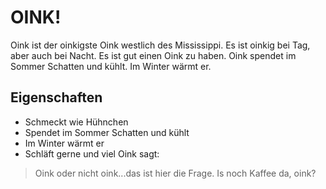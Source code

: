 # OINK!
Oink ist der oinkigste Oink westlich des Mississippi. Es ist oinkig bei Tag, aber auch bei Nacht. Es ist gut einen Oink zu haben. Oink spendet im Sommer Schatten und kühlt. Im Winter wärmt er.
## Eigenschaften
* Schmeckt wie Hühnchen
* Spendet im Sommer Schatten und kühlt
* Im Winter wärmt er
* Schläft gerne und viel
Oink sagt:
> Oink oder nicht oink...das ist hier die Frage.
> Is noch Kaffee da, oink?